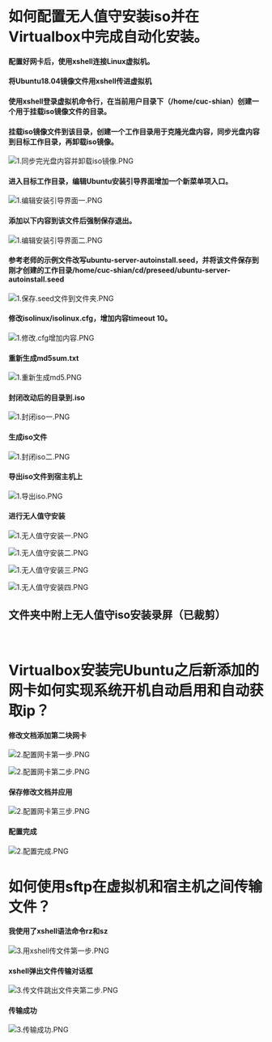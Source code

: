 # 如何配置无人值守安装iso并在Virtualbox中完成自动化安装。

#### 配置好网卡后，使用xshell连接Linux虚拟机。

#### 将Ubuntu18.04镜像文件用xshell传进虚拟机

#### 使用xshell登录虚拟机命令行，在当前用户目录下（/home/cuc-shian）创建一个用于挂载iso镜像文件的目录。

#### 挂载iso镜像文件到该目录，创建一个工作目录用于克隆光盘内容，同步光盘内容到目标工作目录，再卸载iso镜像。

![1.同步完光盘内容并卸载iso镜像.PNG](https://github.com/CUCCS/linux-2020-shiancuc/blob/chap0x01/chap0x01/img/1.%E5%90%8C%E6%AD%A5%E5%AE%8C%E5%85%89%E7%9B%98%E5%86%85%E5%AE%B9%E5%B9%B6%E5%8D%B8%E8%BD%BDiso%E9%95%9C%E5%83%8F.PNG)

#### 进入目标工作目录，编辑Ubuntu安装引导界面增加一个新菜单项入口。

![1.编辑安装引导界面一.PNG](https://github.com/CUCCS/linux-2020-shiancuc/blob/chap0x01/chap0x01/img/1.%E7%BC%96%E8%BE%91%E5%AE%89%E8%A3%85%E5%BC%95%E5%AF%BC%E7%95%8C%E9%9D%A2%E4%B8%80.PNG)

#### 添加以下内容到该文件后强制保存退出。

![1.编辑安装引导界面二.PNG](https://github.com/CUCCS/linux-2020-shiancuc/blob/chap0x01/chap0x01/img/1.%E7%BC%96%E8%BE%91%E5%AE%89%E8%A3%85%E5%BC%95%E5%AF%BC%E7%95%8C%E9%9D%A2%E4%BA%8C.PNG)

#### 参考老师的示例文件改写ubuntu-server-autoinstall.seed，并将该文件保存到刚才创建的工作目录/home/cuc-shian/cd/preseed/ubuntu-server-autoinstall.seed

![1.保存.seed文件到文件夹.PNG](https://github.com/CUCCS/linux-2020-shiancuc/blob/chap0x01/chap0x01/img/1.%E4%BF%9D%E5%AD%98.seed%E6%96%87%E4%BB%B6%E5%88%B0%E6%96%87%E4%BB%B6%E5%A4%B9.PNG)

#### 修改isolinux/isolinux.cfg，增加内容timeout 10。

![1.修改.cfg增加内容.PNG](https://github.com/CUCCS/linux-2020-shiancuc/blob/chap0x01/chap0x01/img/1.%E4%BF%AE%E6%94%B9.cfg%E5%A2%9E%E5%8A%A0%E5%86%85%E5%AE%B9.PNG)

#### 重新生成md5sum.txt

![1.重新生成md5.PNG](https://github.com/CUCCS/linux-2020-shiancuc/blob/chap0x01/chap0x01/img/1.%E9%87%8D%E6%96%B0%E7%94%9F%E6%88%90md5.PNG)

#### 封闭改动后的目录到.iso

![1.封闭iso一.PNG](https://github.com/CUCCS/linux-2020-shiancuc/blob/chap0x01/chap0x01/img/1.%E5%B0%81%E9%97%ADiso%E4%B8%80.PNG)

#### 生成iso文件

![1.封闭iso二.PNG](https://github.com/CUCCS/linux-2020-shiancuc/blob/chap0x01/chap0x01/img/1.%E5%B0%81%E9%97%ADiso%E4%BA%8C.PNG)

#### 导出iso文件到宿主机上

![1.导出iso.PNG](https://github.com/CUCCS/linux-2020-shiancuc/blob/chap0x01/chap0x01/img/1.%E5%AF%BC%E5%87%BAiso.PNG)

#### 进行无人值守安装

![1.无人值守安装一.PNG](https://github.com/CUCCS/linux-2020-shiancuc/blob/chap0x01/chap0x01/img/1.%E6%97%A0%E4%BA%BA%E5%80%BC%E5%AE%88%E5%AE%89%E8%A3%85%E4%B8%80.PNG)

![1.无人值守安装二.PNG](https://github.com/CUCCS/linux-2020-shiancuc/blob/chap0x01/chap0x01/img/1.%E6%97%A0%E4%BA%BA%E5%80%BC%E5%AE%88%E5%AE%89%E8%A3%85%E4%BA%8C.PNG)

![1.无人值守安装三.PNG](https://github.com/CUCCS/linux-2020-shiancuc/blob/chap0x01/chap0x01/img/1.%E6%97%A0%E4%BA%BA%E5%80%BC%E5%AE%88%E5%AE%89%E8%A3%85%E4%B8%89.PNG)

![1.无人值守安装四.PNG](https://github.com/CUCCS/linux-2020-shiancuc/blob/chap0x01/chap0x01/img/1.%E6%97%A0%E4%BA%BA%E5%80%BC%E5%AE%88%E5%AE%89%E8%A3%85%E5%9B%9B.PNG)

## 文件夹中附上无人值守iso安装录屏（已裁剪）
&nbsp;
&nbsp;
&nbsp;
&nbsp;
&nbsp;
# Virtualbox安装完Ubuntu之后新添加的网卡如何实现系统开机自动启用和自动获取ip？

#### 修改文档添加第二块网卡

![2.配置网卡第一步.PNG](https://github.com/CUCCS/linux-2020-shiancuc/blob/chap0x01/chap0x01/img/2.%E9%85%8D%E7%BD%AE%E7%BD%91%E5%8D%A1%E7%AC%AC%E4%B8%80%E6%AD%A5.PNG)

![2.配置网卡第二步.PNG](https://github.com/CUCCS/linux-2020-shiancuc/blob/chap0x01/chap0x01/img/2.%E9%85%8D%E7%BD%AE%E7%BD%91%E5%8D%A1%E7%AC%AC%E4%BA%8C%E6%AD%A5.PNG)

#### 保存修改文档并应用

![2.配置网卡第三步.PNG](https://github.com/CUCCS/linux-2020-shiancuc/blob/chap0x01/chap0x01/img/2.%E9%85%8D%E7%BD%AE%E7%BD%91%E5%8D%A1%E7%AC%AC%E4%B8%89%E6%AD%A5.PNG)

#### 配置完成

![2.配置完成.PNG](https://github.com/CUCCS/linux-2020-shiancuc/blob/chap0x01/chap0x01/img/2.%E9%85%8D%E7%BD%AE%E5%AE%8C%E6%88%90.PNG)
&nbsp;
&nbsp;
&nbsp;
&nbsp;
&nbsp;
# 如何使用sftp在虚拟机和宿主机之间传输文件？

#### 我使用了xshell语法命令rz和sz

![3.用xshell传文件第一步.PNG](https://github.com/CUCCS/linux-2020-shiancuc/blob/chap0x01/chap0x01/img/3.%E7%94%A8xshell%E4%BC%A0%E6%96%87%E4%BB%B6%E7%AC%AC%E4%B8%80%E6%AD%A5.PNG)

#### xshell弹出文件传输对话框

![3.传文件跳出文件夹第二步.PNG](https://github.com/CUCCS/linux-2020-shiancuc/blob/chap0x01/chap0x01/img/3.%E4%BC%A0%E6%96%87%E4%BB%B6%E8%B7%B3%E5%87%BA%E6%96%87%E4%BB%B6%E5%A4%B9%E7%AC%AC%E4%BA%8C%E6%AD%A5.PNG)

#### 传输成功

![3.传输成功.PNG](https://github.com/CUCCS/linux-2020-shiancuc/blob/chap0x01/chap0x01/img/3.%E4%BC%A0%E8%BE%93%E6%88%90%E5%8A%9F.PNG)
